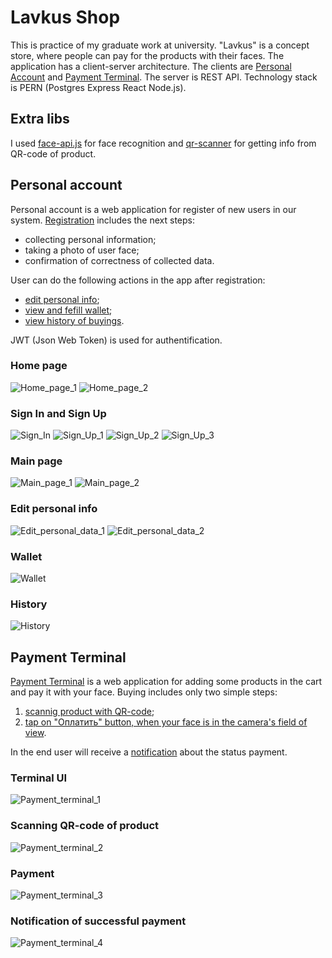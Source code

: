 # Lavkus Shop
This is practice of my graduate work at university. "Lavkus" is a concept store, where people can pay for the products with their faces. The application has a client-server architecture. The clients are [Personal Account](https://github.com/maxgeekcom/lavkus-shop/blob/main/README.md#personal-account) and [Payment Terminal](https://github.com/maxgeekcom/lavkus-shop/blob/main/README.md#payment-terminal). The server is REST API. Technology stack is PERN (Postgres Express React Node.js).

## Extra libs
I used [face-api.js](https://github.com/justadudewhohacks/face-api.js) for face recognition and [qr-scanner](https://github.com/nimiq/qr-scanner) for getting info from QR-code of product.

## Personal account
Personal account is a web application for register of new users in our system. [Registration](https://github.com/maxgeekcom/lavkus-shop/blob/main/README.md#sign-in-and-sign-up) includes the next steps: 
- collecting personal information; 
- taking a photo of user face;
- confirmation of correctness of collected data.

User can do the following actions in the app after registration:
- [edit personal info](https://github.com/maxgeekcom/lavkus-shop/blob/main/README.md#edit-personal-info);
- [view and fefill wallet](https://github.com/maxgeekcom/lavkus-shop/blob/main/README.md#wallet);
- [view history of buyings](https://github.com/maxgeekcom/lavkus-shop/blob/main/README.md#history).

JWT (Json Web Token) is used for authentification.

### Home page
![Home_page_1](https://user-images.githubusercontent.com/41856433/124354249-cc006780-dc13-11eb-8339-d81f09c7b5c5.png)
![Home_page_2](https://user-images.githubusercontent.com/41856433/124354254-d3277580-dc13-11eb-95b6-305eac127960.png)

### Sign In and Sign Up
![Sign_In](https://user-images.githubusercontent.com/41856433/124354287-fd793300-dc13-11eb-8b65-1e7548a2f9e2.png)
![Sign_Up_1](https://user-images.githubusercontent.com/41856433/124365298-b6a92e80-dc4f-11eb-90ae-3c217c6536ad.png)
![Sign_Up_2](https://user-images.githubusercontent.com/41856433/124365133-b2c8dc80-dc4e-11eb-81db-a09a11ba6785.png)
![Sign_Up_3](https://user-images.githubusercontent.com/41856433/124365194-12bf8300-dc4f-11eb-83f5-f7f2e3f1dc42.png)

### Main page
![Main_page_1](https://user-images.githubusercontent.com/41856433/124354788-6a8dc800-dc16-11eb-9971-9aabe568282d.png)
![Main_page_2](https://user-images.githubusercontent.com/41856433/124364831-a0e63a00-dc4c-11eb-8eb1-aff90a020d20.png)

### Edit personal info
![Edit_personal_data_1](https://user-images.githubusercontent.com/41856433/124365527-587d4b00-dc51-11eb-8e9c-5799789fbbc1.png)
![Edit_personal_data_2](https://user-images.githubusercontent.com/41856433/124364952-a728e600-dc4d-11eb-972f-2b29dcdfd8db.png)

### Wallet
![Wallet](https://user-images.githubusercontent.com/41856433/124354423-9dcf5780-dc14-11eb-913a-a4d4c1ea80d6.png)

### History
![History](https://user-images.githubusercontent.com/41856433/124354433-a6279280-dc14-11eb-9ba6-5ac8c54eadef.png)


## Payment Terminal
[Payment Terminal](https://github.com/maxgeekcom/lavkus-shop/blob/main/README.md#termianl-ui) is a web application for adding some products in the cart and pay it with your face. Buying includes only two simple steps:
1. [scannig product with QR-code](https://github.com/maxgeekcom/lavkus-shop/blob/main/README.md#scanning-qr-code-of-product);
2. [tap on "Оплатить" button, when your face is in the camera's field of view](https://github.com/maxgeekcom/lavkus-shop/blob/main/README.md#payment).

In the end user will receive a [notification](https://github.com/maxgeekcom/lavkus-shop/blob/main/README.md#notification-of-successful-payment) about the status payment.
### Terminal UI
![Payment_terminal_1](https://user-images.githubusercontent.com/41856433/124352194-ad946f00-dc07-11eb-9c12-6ca81221fa84.png)

### Scanning QR-code of product
![Payment_terminal_2](https://user-images.githubusercontent.com/41856433/124352205-bd13b800-dc07-11eb-815c-f9ab741d5cdf.png)

### Payment
![Payment_terminal_3](https://user-images.githubusercontent.com/41856433/124352207-c2710280-dc07-11eb-83d9-cb7d6fd2ae64.png)

### Notification of successful payment
![Payment_terminal_4](https://user-images.githubusercontent.com/41856433/124352209-c6048980-dc07-11eb-9f6e-73bcc62c3f7f.png)
 
